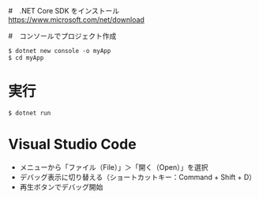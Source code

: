 #　.NET Core SDK をインストール
https://www.microsoft.com/net/download

#　コンソールでプロジェクト作成

``` Console
$ dotnet new console -o myApp
$ cd myApp
```
# 実行
``` Console
$ dotnet run
```

# Visual Studio Code
- メニューから「ファイル（File）」＞「開く（Open）」を選択
- デバッグ表示に切り替える（ショートカットキー：Command + Shift + D）
- 再生ボタンでデバッグ開始
